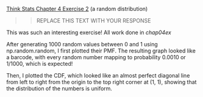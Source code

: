 [Think Stats Chapter 4 Exercise 2](http://greenteapress.com/thinkstats2/html/thinkstats2005.html#toc41) (a random distribution)

>> REPLACE THIS TEXT WITH YOUR RESPONSE

This was such an interesting exercise! All work done in *chap04ex*

After generating 1000 random values between 0 and 1 using np.random.random, I first plotted their PMF. The resulting graph looked like a barcode, with every random number mapping to probability 0.0010 or 1/1000, which is expected!

Then, I plotted the CDF, which looked like an almost perfect diagonal line from left to right from the origin to the top right corner at (1, 1), showing that the distribution of the numbers is uniform.